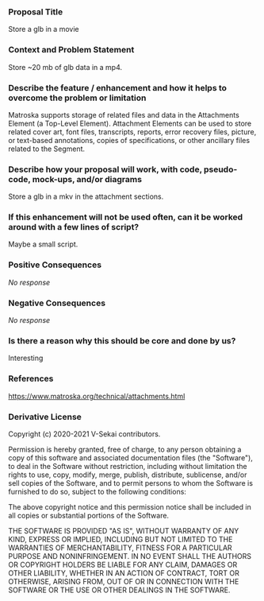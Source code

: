 ### Proposal Title

Store a glb in a movie

### Context and Problem Statement

Store ~20 mb of glb data in a mp4.

### Describe the feature / enhancement and how it helps to overcome the problem or limitation

Matroska supports storage of related files and data in the Attachments Element (a Top-Level Element). Attachment Elements can be used to store related cover art, font files, transcripts, reports, error recovery files, picture, or text-based annotations, copies of specifications, or other ancillary files related to the Segment.

### Describe how your proposal will work, with code, pseudo-code, mock-ups, and/or diagrams

Store a glb in a mkv in the attachment sections.

### If this enhancement will not be used often, can it be worked around with a few lines of script?

Maybe a small script.

### Positive Consequences

_No response_

### Negative Consequences

_No response_

### Is there a reason why this should be core and done by us?

Interesting

### References

https://www.matroska.org/technical/attachments.html

### Derivative License

Copyright (c) 2020-2021 V-Sekai contributors.

Permission is hereby granted, free of charge, to any person obtaining a copy
of this software and associated documentation files (the "Software"), to deal
in the Software without restriction, including without limitation the rights
to use, copy, modify, merge, publish, distribute, sublicense, and/or sell
copies of the Software, and to permit persons to whom the Software is
furnished to do so, subject to the following conditions:

The above copyright notice and this permission notice shall be included in all
copies or substantial portions of the Software.

THE SOFTWARE IS PROVIDED "AS IS", WITHOUT WARRANTY OF ANY KIND, EXPRESS OR
IMPLIED, INCLUDING BUT NOT LIMITED TO THE WARRANTIES OF MERCHANTABILITY,
FITNESS FOR A PARTICULAR PURPOSE AND NONINFRINGEMENT. IN NO EVENT SHALL THE
AUTHORS OR COPYRIGHT HOLDERS BE LIABLE FOR ANY CLAIM, DAMAGES OR OTHER
LIABILITY, WHETHER IN AN ACTION OF CONTRACT, TORT OR OTHERWISE, ARISING FROM,
OUT OF OR IN CONNECTION WITH THE SOFTWARE OR THE USE OR OTHER DEALINGS IN THE
SOFTWARE.
